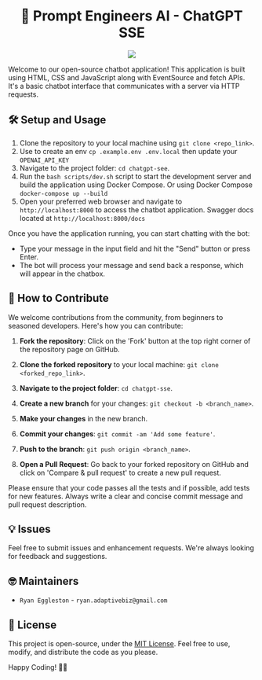<h1 align="center">
  🤖 Prompt Engineers AI - ChatGPT SSE
</h1>

<p align="center">
  <img src="https://github.com/kre8mymedia/chatgpt-sse/assets/40816745/5696ee4c-4695-4bd9-912d-b375b5695f7e" />
</p>

Welcome to our open-source chatbot application! This application is built using HTML, CSS and JavaScript along with EventSource and fetch APIs. It's a basic chatbot interface that communicates with a server via HTTP requests.

## 🛠️ Setup and Usage

1. Clone the repository to your local machine using `git clone <repo_link>`.
2. Use to create an env `cp .example.env .env.local` then update your `OPENAI_API_KEY`
2. Navigate to the project folder: `cd chatgpt-see`.
3. Run the `bash scripts/dev.sh` script to start the development server and build the application using Docker Compose. Or using Docker Compose `docker-compose up --build`
4. Open your preferred web browser and navigate to `http://localhost:8000` to access the chatbot application. Swagger docs located at `http://localhost:8000/docs`


Once you have the application running, you can start chatting with the bot:
- Type your message in the input field and hit the "Send" button or press Enter.
- The bot will process your message and send back a response, which will appear in the chatbox.

## 🤝 How to Contribute

We welcome contributions from the community, from beginners to seasoned developers. Here's how you can contribute:

1. **Fork the repository**: Click on the 'Fork' button at the top right corner of the repository page on GitHub.

2. **Clone the forked repository** to your local machine: `git clone <forked_repo_link>`.

3. **Navigate to the project folder**: `cd chatgpt-sse`.

4. **Create a new branch** for your changes: `git checkout -b <branch_name>`.

5. **Make your changes** in the new branch.

6. **Commit your changes**: `git commit -am 'Add some feature'`.

7. **Push to the branch**: `git push origin <branch_name>`.

8. **Open a Pull Request**: Go back to your forked repository on GitHub and click on 'Compare & pull request' to create a new pull request.

Please ensure that your code passes all the tests and if possible, add tests for new features. Always write a clear and concise commit message and pull request description.

## 💡 Issues

Feel free to submit issues and enhancement requests. We're always looking for feedback and suggestions.

## 🤓 Maintainers

- `Ryan Eggleston` - `ryan.adaptivebiz@gmail.com`

## 📜 License

This project is open-source, under the [MIT License](LICENSE). Feel free to use, modify, and distribute the code as you please.

Happy Coding! 🎉🎉
